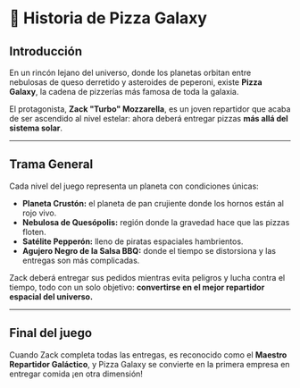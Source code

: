 # 📖 Historia de Pizza Galaxy

## Introducción
En un rincón lejano del universo, donde los planetas orbitan entre nebulosas de queso derretido y asteroides de peperoni, existe **Pizza Galaxy**, la cadena de pizzerías más famosa de toda la galaxia.

El protagonista, **Zack "Turbo" Mozzarella**, es un joven repartidor que acaba de ser ascendido al nivel estelar: ahora deberá entregar pizzas **más allá del sistema solar**.

---

## Trama General
Cada nivel del juego representa un planeta con condiciones únicas:
- **Planeta Crustón:** el planeta de pan crujiente donde los hornos están al rojo vivo.
- **Nebulosa de Quesópolis:** región donde la gravedad hace que las pizzas floten.
- **Satélite Pepperón:** lleno de piratas espaciales hambrientos.
- **Agujero Negro de la Salsa BBQ:** donde el tiempo se distorsiona y las entregas son más complicadas.

Zack deberá entregar sus pedidos mientras evita peligros y lucha contra el tiempo, todo con un solo objetivo: **convertirse en el mejor repartidor espacial del universo.**

---

## Final del juego
Cuando Zack completa todas las entregas, es reconocido como el **Maestro Repartidor Galáctico**, y Pizza Galaxy se convierte en la primera empresa en entregar comida ¡en otra dimensión!
